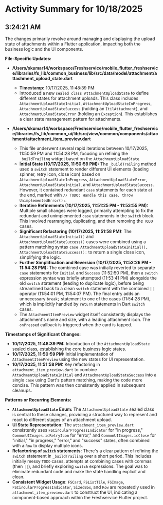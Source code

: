 # Activity Summary for 10/18/2025

## 3:24:21 AM
The changes primarily revolve around managing and displaying the upload state of attachments within a Flutter application, impacting both the business logic and the UI components.

**File-Specific Updates:**

*   **/Users/skumar14/workspace/Freshservice/mobile_flutter_freshservice/libraries/fs_lib/common_business/lib/src/data/model/attachment/attachment_upload_state.dart**
    *   **Timestamp:** 10/17/2025, 11:48:39 PM
    *   Introduced a new `sealed class AttachmentUploadState` to define different states for attachment uploads. This class includes `AttachmentUploadStateInitial`, `AttachmentUploadStateInProgress`, `AttachmentUploadStateSuccess` (holding an `ItilAttachment`), and `AttachmentUploadStateError` (holding an `Exception`). This establishes a clear state management pattern for attachments.

*   **/Users/skumar14/workspace/Freshservice/mobile_flutter_freshservice/libraries/fs_lib/common_ui/lib/src/view/common/components/attachment/attachment_item_preview.dart**
    *   This file underwent several rapid iterations between 10/17/2025, 11:50:59 PM and 11:54:28 PM, focusing on refining the `_buildTrailing` widget based on the `AttachmentUploadState`.
    *   **Initial State (10/17/2025, 11:50:59 PM):** The `_buildTrailing` method used a `switch` statement to render different UI elements (loading spinner, retry icon, close icon) based on `AttachmentUploadStateInProgress`, `AttachmentUploadStateError`, `AttachmentUploadStateInitial`, and `AttachmentUploadStateSuccess`. However, it contained redundant `case` statements for each state at the end, marked with `// TODO: Handle this case. throw UnimplementedError();`.
    *   **Iterative Refinements (10/17/2025, 11:51:25 PM - 11:53:55 PM):** Multiple small changes were logged, primarily attempting to fix the redundant and unimplemented `case` statements in the `switch` block. This involved rearranging, duplicating, and then removing the `TODO` cases.
    *   **Significant Refactoring (10/17/2025, 11:51:58 PM):** The `AttachmentUploadStateInitial()` and `AttachmentUploadStateSuccess()` cases were combined using a pattern matching syntax `case AttachmentUploadStateInitial(), AttachmentUploadStateSuccess():` to return a single close icon, simplifying the logic.
    *   **Further Simplification and Reversion (10/17/2025, 11:52:26 PM - 11:54:28 PM):** The combined case was initially reverted to separate `case` statements for `Initial` and `Success` (11:52:50 PM), then a `switch` expression syntax was briefly attempted (11:53:41 PM) alongside the old `switch` statement (leading to duplicate logic), before being streamlined back to a clean `switch` statement with the combined `||` operator (11:54:01 PM, 11:54:07 PM). The final entry adds an unnecessary `break;` statement to one of the cases (11:54:28 PM), which is implicitly handled by `return` statements in Dart `switch` cases.
    *   The `AttachmentItemPreview` widget itself consistently displays the attachment's name and size, with a leading attachment icon. The `onPressed` callback is triggered when the card is tapped.

**Timestamps of Significant Changes:**

*   **10/17/2025, 11:48:39 PM:** Introduction of the `AttachmentUploadState` sealed class, establishing the core business logic states.
*   **10/17/2025, 11:50:59 PM:** Initial implementation of `AttachmentItemPreview` using the new states for UI representation.
*   **10/17/2025, 11:51:58 PM:** Key refactoring in `attachment_item_preview.dart` to combine `AttachmentUploadStateInitial` and `AttachmentUploadStateSuccess` into a single `case` using Dart's pattern matching, making the code more concise. This pattern was then consistently applied in subsequent cleanups.

**Patterns or Recurring Elements:**

*   **`AttachmentUploadState` Enum:** The `AttachmentUploadState` sealed class is central to these changes, providing a structured way to represent and react to different stages of an attachment upload.
*   **UI State Representation:** The `attachment_item_preview.dart` consistently uses `FSCircularProgressIndicator` for "in progress," `CommonUIImages.icRetryIcon` for "error," and `CommonUIImages.icClose` for "initial," "in progress," "error," and "success" states, often combined with a `Row` to display multiple icons.
*   **Refactoring of `switch` statements:** There's a clear pattern of refining the `switch` statement in `_buildTrailing` over a short period. This includes initially messy `TODO` cases, attempts at combining cases with commas (then `||`), and briefly exploring `switch` expressions. The goal was to eliminate redundant code and make the state handling explicit and clean.
*   **Consistent Widget Usage:** `FSCard`, `FSListTile`, `FSImage`, `FSCircularProgressIndicator`, `SizedBox`, and `Row` are repeatedly used in `attachment_item_preview.dart` to construct the UI, indicating a component-based approach within the Freshservice Flutter project.